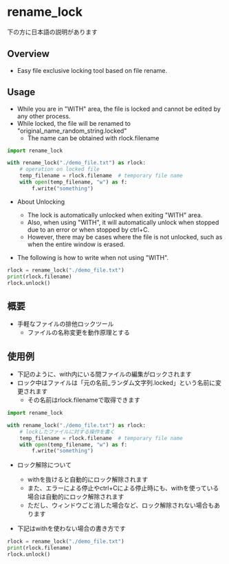 # rename_lock

下の方に日本語の説明があります

## Overview
- Easy file exclusive locking tool based on file rename.

## Usage
- While you are in "WITH" area, the file is locked and cannot be edited by any other process.
- While locked, the file will be renamed to "original_name_random_string.locked"
	- The name can be obtained with rlock.filename
```python
import rename_lock

with rename_lock("./demo_file.txt") as rlock:
	# operation on locked file
	temp_filename = rlock.filename	# temporary file name
	with open(temp_filename, "w") as f:
		f.write("something")
```
- About Unlocking
	- The lock is automatically unlocked when exiting "WITH" area.
	- Also, when using "WITH", it will automatically unlock when stopped due to an error or when stopped by ctrl+C.
	- However, there may be cases where the file is not unlocked, such as when the entire window is erased.

- The following is how to write when not using "WITH".
```python
rlock = rename_lock("./demo_file.txt")
print(rlock.filename)
rlock.unlock()
```


## 概要
- 手軽なファイルの排他ロックツール
	- ファイルの名称変更を動作原理とする

## 使用例
- 下記のように、with内にいる間ファイルの編集がロックされます
- ロック中はファイルは「元の名前_ランダム文字列.locked」という名前に変更されます
	- その名前はrlock.filenameで取得できます
```python
import rename_lock

with rename_lock("./demo_file.txt") as rlock:
	# lockしたファイルに対する操作を書く
	temp_filename = rlock.filename	# temporary file name
	with open(temp_filename, "w") as f:
		f.write("something")
```
- ロック解除について
	- withを抜けると自動的にロック解除されます
	- また、エラーによる停止やctrl+Cによる停止時にも、withを使っている場合は自動的にロック解除されます
	- ただし、ウィンドウごと消した場合など、ロック解除されない場合もあります

- 下記はwithを使わない場合の書き方です
```python
rlock = rename_lock("./demo_file.txt")
print(rlock.filename)
rlock.unlock()
```
